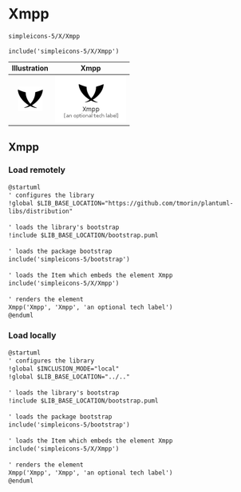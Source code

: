# Xmpp


```text
simpleicons-5/X/Xmpp
```

```text
include('simpleicons-5/X/Xmpp')
```



| Illustration | Xmpp |
| :---: | :---: |
| ![illustration for Illustration](../../simpleicons-5/X/Xmpp.png) | ![illustration for Xmpp](../../simpleicons-5/X/Xmpp.Local.png) |




## Xmpp

### Load remotely
```plantuml
@startuml
' configures the library
!global $LIB_BASE_LOCATION="https://github.com/tmorin/plantuml-libs/distribution"

' loads the library's bootstrap
!include $LIB_BASE_LOCATION/bootstrap.puml

' loads the package bootstrap
include('simpleicons-5/bootstrap')

' loads the Item which embeds the element Xmpp
include('simpleicons-5/X/Xmpp')

' renders the element
Xmpp('Xmpp', 'Xmpp', 'an optional tech label')
@enduml
```

### Load locally
```plantuml
@startuml
' configures the library
!global $INCLUSION_MODE="local"
!global $LIB_BASE_LOCATION="../.."

' loads the library's bootstrap
!include $LIB_BASE_LOCATION/bootstrap.puml

' loads the package bootstrap
include('simpleicons-5/bootstrap')

' loads the Item which embeds the element Xmpp
include('simpleicons-5/X/Xmpp')

' renders the element
Xmpp('Xmpp', 'Xmpp', 'an optional tech label')
@enduml
```

